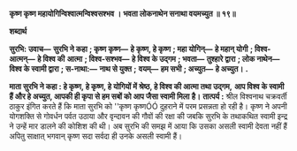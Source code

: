 **कृष्ण कृष्ण महायोगिन्विश्वात्मन्विश्वसश्भव ।** **भवता लोकनाथेन सनाथा वयमच्युत ॥ १९॥** 

**शब्दार्थ** 

**सुरभि: उवाच—** **सुरभि ने कहा** **; कृष्ण कृष्ण—** **हे कृष्ण, हे कृष्ण** **; महा योगिन्—** **हे महान् योगी** **; विश्व-आत्मन्—** **हे विश्व की** **आत्मा** **; विश्व-सश्भव—** **हे विश्व के उद्गम** **; भवता—** **तुश्हारे द्वारा** **; लोक नाथेन—** **विश्व के स्वामी द्वारा** **; स-नाथा:—** **नाथ से युक्त** **;** **वयम्—** **हम सभी** **; अच्युत—** **हे अच्युत।** **.** 

**माता सुरभि ने कहा : हे कृष्ण, हे कृष्ण, हे योगियों में श्रेष्ठ, हे विश्व की आत्मा तथा उद्गम,** **आप विश्व के स्वामी हैं और हे अच्युत, आपकी ही कृपा से हम सबों को आप जैसा स्वामी मिला** **है।** **तात्पर्य :** श्रील विश्वनाथ चक्रवर्ती ठाकुर इंगित करते हैं कि माता सुरभि को ''कृष्ण कृष्णÓÓ दुहराने में परम प्रसन्नता हो रही है। कृष्ण ने अपनी योगशक्ति से गोवर्धन पर्वत उठाया और वृन्दावन की गौवों की रक्षा की जबकि सुरभि के तथाकथित स्वामी इन्द्र ने उन्हें मार डालने की कोशिश की थी। अब सुरभि की समझ में आया कि उसका असली स्वामी देवता नहीं हैं अपितु साक्षात् भगवान् कृष्ण सदा सर्वदा ही उनके असली स्वामी हैं।  